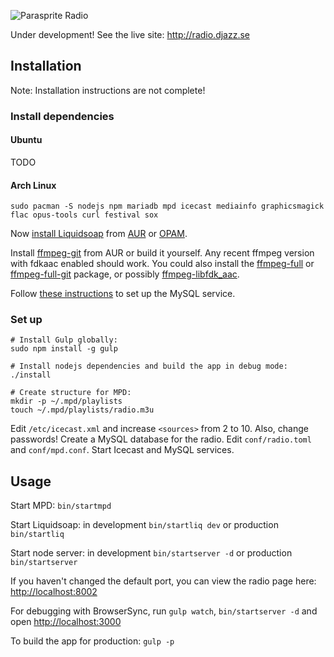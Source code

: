 ![Parasprite Radio](https://i.imgbox.com/GARLVsXm.png)

Under development! See the live site: http://radio.djazz.se

## Installation

Note: Installation instructions are not complete!

### Install dependencies

#### Ubuntu

TODO

#### Arch Linux

`sudo pacman -S nodejs npm mariadb mpd icecast mediainfo graphicsmagick flac opus-tools curl festival sox`

Now [install Liquidsoap](http://liquidsoap.fm/download.html) from [AUR](https://aur.archlinux.org/packages/liquidsoap/) or [OPAM](https://opam.ocaml.org/packages/liquidsoap/).

Install [ffmpeg-git](https://aur.archlinux.org/packages/ffmpeg-git/) from AUR or build it yourself. Any recent ffmpeg version with fdkaac enabled should work. You could also install the [ffmpeg-full](https://aur.archlinux.org/packages/ffmpeg-full/) or [ffmpeg-full-git](https://aur.archlinux.org/packages/ffmpeg-full-git/) package, or possibly [ffmpeg-libfdk_aac](https://aur.archlinux.org/packages/ffmpeg-libfdk_aac/).

Follow [these instructions](https://wiki.archlinux.org/index.php/MySQL#Installation) to set up the MySQL service.

### Set up
```
# Install Gulp globally:
sudo npm install -g gulp

# Install nodejs dependencies and build the app in debug mode:
./install

# Create structure for MPD:
mkdir -p ~/.mpd/playlists
touch ~/.mpd/playlists/radio.m3u
```

Edit `/etc/icecast.xml` and increase `<sources>` from 2 to 10. Also, change passwords! Create a MySQL database for the radio. Edit `conf/radio.toml` and `conf/mpd.conf`. Start Icecast and MySQL services.

## Usage

Start MPD: `bin/startmpd`

Start Liquidsoap: in development `bin/startliq dev` or production `bin/startliq`

Start node server: in development `bin/startserver -d` or production `bin/startserver`

If you haven't changed the default port, you can view the radio page here: [http://localhost:8002](http://localhost:8002)

For debugging with BrowserSync, run `gulp watch`, `bin/startserver -d` and open [http://localhost:3000](http://localhost:3000)

To build the app for production: `gulp -p`
